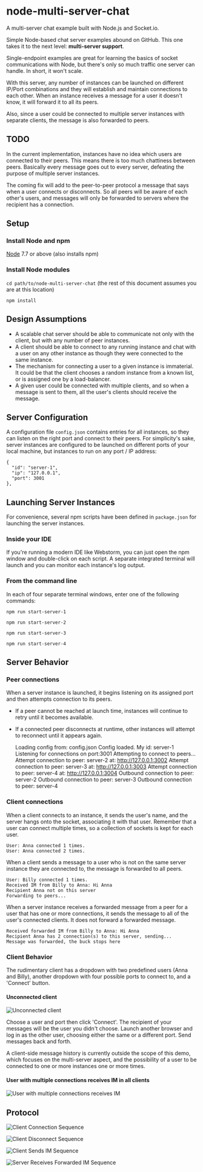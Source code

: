# node-multi-server-chat

A multi-server chat example built with Node.js and Socket.io.

Simple Node-based chat server examples abound on GitHub. 
This one takes it to the next level: **multi-server support**.

Single-endpoint examples are great for learning the basics of socket communications with Node, 
but there's only so much traffic one server can handle. In short, it won't scale. 

With this server, any number of instances can be launched on different IP/Port combinations
and they will establish and maintain connections to each other. When an instance receives a 
message for a user it doesn't know, it will forward it to all its peers.

Also, since a user could be connected to multiple server instances with separate clients, the
message is also forwarded to peers.

## TODO
In the current implementation, instances have no idea which users are connected to their peers.
This means there is too much chattiness between peers. Basically every message goes out to every
server, defeating the purpose of multiple server instances. 

The coming fix will add to the peer-to-peer protocol a message that says when a user connects
or disconnects. So all peers will be aware of each other's users, and messages will only be
forwarded to servers where the recipient has a connection.


## Setup

### Install Node and npm
[Node](https://nodejs.org/en/download/) 7.7 or above (also installs npm)

### Install Node modules
```cd path/to/node-multi-server-chat``` (the rest of this document assumes you are at this location)

```npm install```

## Design Assumptions
  * A scalable chat server should be able to communicate not only with the client, but with any number of peer instances. 
  * A client should be able to connect to any running instance and chat with a user on any other instance as though they were connected to the same instance.
  * The mechanism for connecting a user to a given instance is immaterial. It could be that the client chooses a random instance from a known list, or is assigned one by a load-balancer.
  * A given user could be connected with multiple clients, and so when a message is sent to them, all the user's clients should receive the message.
  
  
## Server Configuration
A configuration file ```config.json``` contains entries for all instances, so they can listen on the right port and connect to their peers.
For simplicity's sake, server instances are configured to be launched on different ports of your local machine, 
but instances to run on any port / IP address:

    {
      "id": "server-1",
      "ip": "127.0.0.1",
      "port": 3001
    },

## Launching Server Instances
For convenience, several npm scripts have been defined in ```package.json``` for launching the server instances.

### Inside your IDE
If you're running a modern IDE like Webstorm, you can just open the npm window and double-click on each script. 
A separate integrated terminal will launch and you can monitor  each instance's log output.

### From the command line
In each of four separate terminal windows, enter one of the following commands: 

```npm run start-server-1```

```npm run start-server-2```

```npm run start-server-3```

```npm run start-server-4```

## Server Behavior
### Peer connections

When a server instance is launched, it begins listening on its assigned port and then attempts connection to its peers.
  
  * If a peer cannot be reached at launch time, instances will continue to retry until it becomes available.
  * If a connected peer disconnects at runtime, other instances will attempt to reconnect until it appears again. 
  
  
    Loading config from: config.json
    Config loaded.
    My id: server-1
    Listening for connections on port:3001
    Attempting to connect to peers...
    Attempt connection to peer: server-2 at: http://127.0.0.1:3002
    Attempt connection to peer: server-3 at: http://127.0.0.1:3003
    Attempt connection to peer: server-4 at: http://127.0.0.1:3004
    Outbound connection to peer: server-2
    Outbound connection to peer: server-3
    Outbound connection to peer: server-4

### Client connections
When a client connects to an instance, it sends the user's name, and the server hangs onto the socket, associating it with that user.
Remember that a user can connect multiple times, so a collection of sockets is kept for each user. 

    User: Anna connected 1 times.
    User: Anna connected 2 times.


When a client sends a message to a user who is not on the same server instance they are connected to, the message is forwarded to all peers.

    User: Billy connected 1 times.
    Received IM from Billy to Anna: Hi Anna
    Recipient Anna not on this server
    Forwarding to peers...

When a server instance receives a forwarded message from a peer for a user that has one or more connections, it sends the message
to all of the user's connected clients. It does not forward a forwarded message.

    Received forwarded IM from Billy to Anna: Hi Anna
    Recipient Anna has 2 connection(s) to this server, sending...
    Message was forwarded, the buck stops here

### Client Behavior
The rudimentary client has a dropdown with two predefined users (Anna and Billy), 
another dropdown with four possible ports to connect to, and a 'Connect' button.

#### Unconnected client
![Unconnected client](img/client-not-connected.png "Unconnected client")

Choose a user and port then click 'Connect'. The recipient of your messages will be the user you didn't choose. 
Launch another browser and log in as the other user, choosing either the same or a different port. Send messages
back and forth. 

A client-side message history is currently outside the scope of this demo, which focuses on the multi-server aspect, 
and the possibility of a user to be connected to one or more instances one or more times. 

#### User with multiple connections receives IM in all clients
![User with multiple connections receives IM](img/client-multiple-connections.png "User with multiple connections receives IM")


## Protocol
![Client Connection Sequence](img/sequence-client-connection.png "Client Connection Sequence")

![Client Disconnect Sequence](img/sequence-client-disconnect.png "Client Disconnect Sequence")

![Client Sends IM Sequence](img/sequence-client-sends-im.png "Client Sends IM Sequence")

![Server Receives Forwarded IM Sequence](img/sequence-server-receives-forward.png "Server Receives Forwarded IM Sequence")

